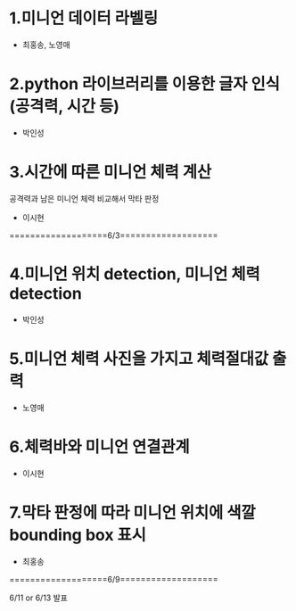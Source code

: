 # 1.미니언 데이터 라벨링
- 최홍송, 노영매

# 2.python 라이브러리를 이용한 글자 인식(공격력, 시간 등)
- 박인성

# 3.시간에 따른 미니언 체력 계산
   공격력과 남은 미니언 체력 비교해서 막타 판정
- 이시현

===================6/3===================

# 4.미니언 위치 detection, 미니언 체력 detection
- 박인성

# 5.미니언 체력 사진을 가지고 체력절대값 출력
- 노영매

# 6.체력바와 미니언 연결관계 
- 이시현

# 7.막타 판정에 따라 미니언 위치에 색깔 bounding box 표시
- 최홍송

===================6/9===================

6/11 or 6/13 발표
